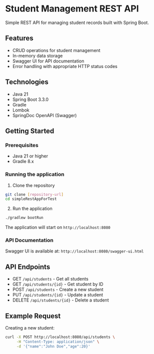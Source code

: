 # Student Management REST API

Simple REST API for managing student records built with Spring Boot.

## Features

- CRUD operations for student management
- In-memory data storage
- Swagger UI for API documentation
- Error handling with appropriate HTTP status codes

## Technologies

- Java 21
- Spring Boot 3.3.0
- Gradle
- Lombok
- SpringDoc OpenAPI (Swagger)

## Getting Started

### Prerequisites

- Java 21 or higher
- Gradle 8.x

### Running the application

1. Clone the repository
```bash
git clone [repository-url]
cd simpleRestAppForTest
```

2. Run the application
```bash
./gradlew bootRun
```

The application will start on `http://localhost:8080`

### API Documentation

Swagger UI is available at: `http://localhost:8080/swagger-ui.html`

## API Endpoints

- GET `/api/students` - Get all students
- GET `/api/students/{id}` - Get student by ID
- POST `/api/students` - Create a new student
- PUT `/api/students/{id}` - Update a student
- DELETE `/api/students/{id}` - Delete a student

## Example Request

Creating a new student:
```bash
curl -X POST http://localhost:8080/api/students \
     -H "Content-Type: application/json" \
     -d '{"name":"John Doe","age":20}'
``` 